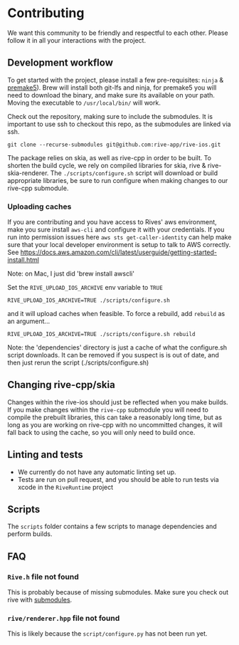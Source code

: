# Contributing

We want this community to be friendly and respectful to each other. Please follow it in all your interactions with the project.

## Development workflow

To get started with the project, please install a few pre-requisites:  `ninja` & [premake5](https://premake.github.io/)). Brew will install both git-lfs and ninja, for premake5 you will need to download the binary, and make sure its available on your path. Moving the executable to `/usr/local/bin/` will work.

Check out the repository, making sure to include the submodules. It is important to use ssh to checkout this repo, as the submodules are linked via ssh.

 `git clone --recurse-submodules git@github.com:rive-app/rive-ios.git`

The package relies on skia, as well as rive-cpp in order to be built. To shorten the build cycle, we rely on compiled libraries for skia, rive & rive-skia-renderer.
The `./scripts/configure.sh` script will download or build appropriate libraries, be sure to run configure when making changes to our rive-cpp submodule. 

### Uploading caches

If you are contributing and you have access to Rives' aws environment, make you sure install `aws-cli` and configure it with your credentials. If you run into permission issues here `aws sts get-caller-identity` can help make sure that your local developer environment is setup to talk to AWS correctly.
See https://docs.aws.amazon.com/cli/latest/userguide/getting-started-install.html

Note: on Mac, I just did 'brew install awscli'

Set the `RIVE_UPLOAD_IOS_ARCHIVE` env variable to `TRUE`

`RIVE_UPLOAD_IOS_ARCHIVE=TRUE ./scripts/configure.sh`

and it will upload caches when feasible.  To force a rebuild, add `rebuild` as an argument...

`RIVE_UPLOAD_IOS_ARCHIVE=TRUE ./scripts/configure.sh rebuild`

Note: the 'dependencies' directory is just a cache of what the configure.sh script downloads. It can be removed if you suspect is is out of date, and then just rerun the script (./scripts/configure.sh)

## Changing rive-cpp/skia

Changes within the rive-ios should just be reflected when you make builds.
If you make changes within the `rive-cpp` submodule you will need to compile the prebuilt libraries, this can take a reasonably long time, but as long as you are working on rive-cpp with no uncommitted changes, it will fall back to using the cache, so you will only need to build once.

## Linting and tests

* We currently do not have any automatic linting set up.
* Tests are run on pull request, and you should be able to run tests via xcode in the `RiveRuntime` project

## Scripts

The `scripts` folder contains a few scripts to manage dependencies and perform builds.

## FAQ

### `Rive.h` file not found

This is probably because of missing submodules. Make sure you check out rive with [submodules](https://git-scm.com/book/en/v2/Git-Tools-Submodules).

### `rive/renderer.hpp` file not found

This is likely because the `script/configure.py` has not been run yet.
